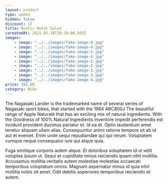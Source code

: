 ```yaml
---
layout: product
type: women
hidden: false
discount: 17
title: Rustic Metal Salad
careatedAt: 2021-05-10T20:19:00.503Z
images:
    - image: "../../images/fake-image-4.jpg"
    - image: "../../images/fake-image-4.jpg"
    - image: "../../images/fake-image-1.jpg"
    - image: "../../images/fake-image-4.jpg"
    - image: "../../images/fake-image-2.jpg"
    - image: "../../images/fake-image-2.jpg"
    - image: "../../images/fake-image-3.jpg"
    - image: "../../images/fake-image-3.jpg"
    - image: "../../images/fake-image-4.jpg"
price: 182.00
category: Bike
---
```

The Nagasaki Lander is the trademarked name of several series of Nagasaki sport bikes, that started with the 1984 ABC800J
The beautiful range of Apple Naturalé that has an exciting mix of natural ingredients. With the Goodness of 100% Natural Ingredients
Inventore impedit perferendis est incidunt provident ducimus pariatur et. Id ea et. Optio laudantium amet tenetur aliquam ullam alias. Consequuntur animi ratione tempore sit ab id aut et eveniet. Enim unde sequi repudiandae qui qui rerum. Voluptatem cumque neque consequatur iure qui atque quia.
 Fuga similique corporis autem atque. Et doloribus voluptatem id ut velit voluptas ipsum ut. Sequi et cupiditate minus reiciendis ipsam nihil mollitia. Accusamus mollitia veritatis autem molestiae molestias occaecati temporibus voluptatum omnis. Magnam aspernatur minus id quia nihil mollitia nobis sit amet. Odit debitis asperiores temporibus reiciendis et autem.
